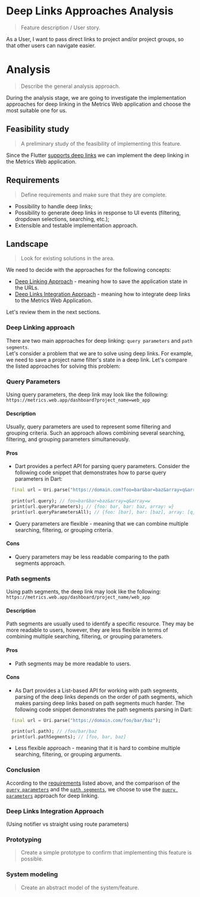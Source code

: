# Deep Links Approaches Analysis
> Feature description / User story.

As a User, I want to pass direct links to project and/or project groups, so that other users can navigate easier.

# Analysis
> Describe the general analysis approach.

During the analysis stage, we are going to investigate the implementation approaches for deep linking in the Metrics Web application and choose the most suitable one for us.

## Feasibility study
> A preliminary study of the feasibility of implementing this feature.

Since the Flutter [supports deep links](https://flutter.dev/docs/development/ui/navigation/deep-linking) we can implement the deep linking in the Metrics Web application.

## Requirements
> Define requirements and make sure that they are complete.

- Possibility to handle deep links;
- Possibility to generate deep links in response to UI events (filtering, dropdown selections, searching, etc.);
- Extensible and testable implementation approach.

## Landscape
> Look for existing solutions in the area.

We need to decide with the approaches for the following concepts:
- [Deep Linking Approach](#deep-linking-approach) - meaning how to save the application state in the URLs.
- [Deep Links Integration Approach](#deep-links-integration-approach) - meaning how to integrate deep links to the Metrics Web Application.

Let's review them in the next sections.

### Deep Linking approach
There are two main approaches for deep linking: `query parameters` and `path segments`.   
Let's consider a problem that we are to solve using deep links. For example, we need to save a project name filter's state in a deep link. Let's compare the listed approaches for solving this problem:

### Query Parameters
Using query parameters, the deep link may look like the following:
`https://metrics.web.app/dashboard?project_name=web_app`   

#### Description
Usually, query parameters are used to represent some filtering and grouping criteria. Such an approach allows combining several searching, filtering, and grouping parameters simultaneously.

#### Pros
- Dart provides a perfect API for parsing query parameters. Consider the following code snippet that demonstrates how to parse query parameters in Dart:
```dart
  final url = Uri.parse("https://domain.com?foo=bar&bar=baz&array=q&array=w");
  
  print(url.query); // foo=bar&bar=baz&array=q&array=w
  print(url.queryParameters); // {foo: bar, bar: baz, array: w}
  print(url.queryParametersAll); // {foo: [bar], bar: [baz], array: [q, w]}
```

- Query parameters are flexible - meaning that we can combine multiple searching, filtering, or grouping criteria.

#### Cons
- Query parameters may be less readable comparing to the path segments approach.

### Path segments    
Using path segments, the deep link may look like the following:
`https://metrics.web.app/dashboard/project_name/web_app`  

#### Description
Path segments are usually used to identify a specific resource. They may be more readable to users, however, they are less flexible in terms of combining multiple searching, filtering, or grouping parameters.
 
#### Pros
- Path segments may be more readable to users.

#### Cons
- As Dart provides a List-based API for working with path segments, parsing of the deep links depends on the order of path segments, which makes parsing deep links based on path segments much harder. The following code snippet demonstrates the path segments parsing in Dart:
```dart
  final url = Uri.parse("https://domain.com/foo/bar/baz");

  print(url.path); // /foo/bar/baz
  print(url.pathSegments); // [foo, bar, baz]
```
- Less flexible approach - meaning that it is hard to combine multiple searching, filtering, or grouping arguments.

### Conclusion
According to the [requirements](#requirements) listed above, and the comparison of the [`query parameters`](#query-parameters) and the [`path segments`](#path-segments), we choose to use the [`query parameters`](#query-parameters) approach for deep linking.

### Deep Links Integration Approach
(Using notifier vs straight using route parameters)

### Prototyping
> Create a simple prototype to confirm that implementing this feature is possible.

### System modeling
> Create an abstract model of the system/feature.

